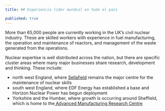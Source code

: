 ```yaml
---
title: ## Experiencia líder mundial en todo el país

published: true
---
```

More than 65,000 people are currently working in the UK’s civil nuclear industry. These are skilled workers with experience in fuel manufacturing, the operation and maintenance of reactors, and management of the waste generated from the operations.

Nuclear expertise is well distributed across the nation, but there are specific cluster areas where many major businesses share research, development and thinking. These include: 

- north west England, where [Sellafield](http://www.sellafieldsites.com/) remains the major centre for the maintenance of nuclear skills
- south west England, where EDF Energy has established a base and Horizon Nuclear Power has begun deployment
- Yorkshire and the Humber, where growth is occurring around Sheffield, which is home to the[ Advanced Manufacturing Research Centre](http://www.amrc.co.uk/)
